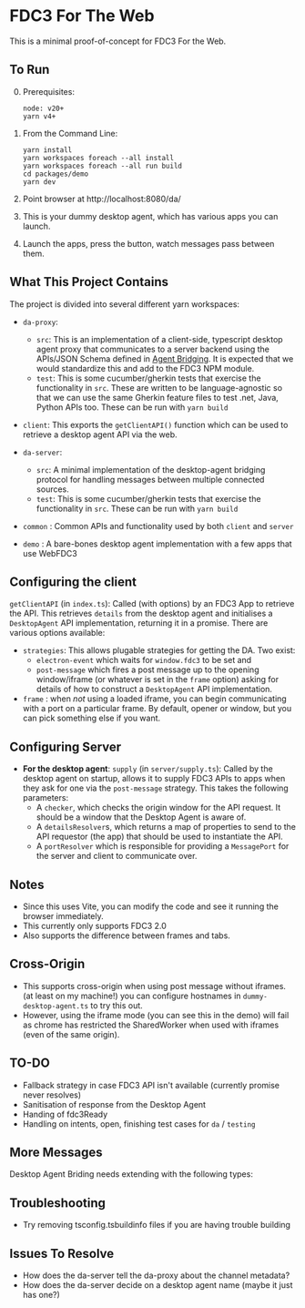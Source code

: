# FDC3 For The Web 

This is a minimal proof-of-concept for FDC3 For the Web.

## To Run

0.  Prerequisites:

    ```
    node: v20+
    yarn v4+
    ```

1.  From the Command Line:
    ```
    yarn install
    yarn workspaces foreach --all install
    yarn workspaces foreach --all run build
    cd packages/demo
    yarn dev
    ```

2. Point browser at http://localhost:8080/da/

3. This is your dummy desktop agent, which has various apps you can launch.

4. Launch the apps, press the button, watch messages pass between them.

## What This Project Contains

The project is divided into several different yarn workspaces:

 - `da-proxy`: 
   - `src`: This is an implementation of a client-side, typescript desktop agent proxy that communicates to a server backend using the APIs/JSON Schema defined in  [Agent Bridging](https://fdc3.finos.org/docs/next/agent-bridging/spec).  It is expected that we would standardize this and add to the FDC3 NPM module. 
   - `test`: This is some cucumber/gherkin tests that exercise the functionality in `src`.  These are written to be language-agnostic so that we can use the same Gherkin feature files to test .net, Java, Python APIs too.  These can be run with `yarn build`

 - `client`:  This exports the `getClientAPI()` function which can be used to retrieve a desktop agent API via the web.

 - `da-server`: 
     - `src`: A minimal implementation of the desktop-agent bridging protocol for handling messages between multiple connected sources.
     - `test`: This is some cucumber/gherkin tests that exercise the functionality in `src`. These can be run with `yarn build`

 - `common` : Common APIs and functionality used by both `client` and `server`

 - `demo` : A bare-bones desktop agent implementation with a few apps that use WebFDC3
 
 
## Configuring the client

`getClientAPI` (in `index.ts`): Called (with options) by an FDC3 App to retrieve the API.  This retrieves `details` from the desktop agent and initialises a `DesktopAgent` API implementation, returning it in a promise.  There are various options available:

  - `strategies`: This allows plugable strategies for getting the DA.  Two exist:
    - `electron-event` which waits for `window.fdc3` to be set and 
    - `post-message` which fires a post message up to the opening window/iframe (or whatever is set in the `frame` option) asking for details of how to construct a `DesktopAgent` API implementation.
  - `frame` : when _not_ using a loaded iframe, you can begin communicating with a port on a particular frame.  By default, opener or window, but you can pick something else if you want.

## Configuring Server

   - **For the desktop agent**: `supply` (in `server/supply.ts`):  Called by the desktop agent on startup, allows it to supply FDC3 APIs to apps when they ask for one via the `post-message` strategy.  This takes the following parameters:
     - A `checker`, which checks the origin window for the API request.  It should be a window that the Desktop Agent is aware of.
     - A `detailsResolver`s, which returns a map of properties to send to the API requestor (the app) that should be used to instantiate the API. 
     - A `portResolver` which is responsible for providing a `MessagePort` for the server and client to communicate over.

## Notes

- Since this uses Vite, you can modify the code and see it running the browser immediately.
- This currently only supports FDC3 2.0
- Also supports the difference between frames and tabs.

## Cross-Origin

- This supports cross-origin when using post message without iframes.  (at least on my machine!) you can configure hostnames in `dummy-desktop-agent.ts` to try this out.
- However, using the iframe mode (you can see this in the demo) will fail as chrome has restricted the SharedWorker when used with iframes (even of the same origin).

## TO-DO

 - Fallback strategy in case FDC3 API isn't available (currently promise never resolves)
 - Sanitisation of response from the Desktop Agent
 - Handing of fdc3Ready
 - Handling on intents, open, finishing test cases for `da` / `testing`

## More Messages

Desktop Agent Briding needs extending with the following types:




## Troubleshooting

- Try removing tsconfig.tsbuildinfo files if you are having trouble building

## Issues To Resolve

- How does the da-server tell the da-proxy about the channel metadata?
- How does the da-server decide on a desktop agent name (maybe it just has one?)